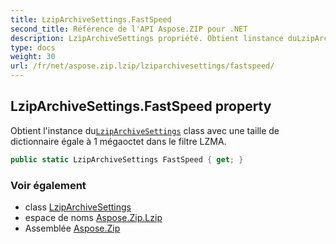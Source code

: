```yaml
---
title: LzipArchiveSettings.FastSpeed
second_title: Référence de l'API Aspose.ZIP pour .NET
description: LzipArchiveSettings propriété. Obtient linstance duLzipArchiveSettings class avec une taille de dictionnaire égale à 1 mégaoctet dans le filtre LZMA.
type: docs
weight: 30
url: /fr/net/aspose.zip.lzip/lziparchivesettings/fastspeed/
---
```

## LzipArchiveSettings.FastSpeed property

Obtient l'instance du[`LzipArchiveSettings`](../) class avec une taille de dictionnaire égale à 1 mégaoctet dans le filtre LZMA.

```csharp
public static LzipArchiveSettings FastSpeed { get; }
```

### Voir également

* class [LzipArchiveSettings](../)
* espace de noms [Aspose.Zip.Lzip](../../lziparchivesettings/)
* Assemblée [Aspose.Zip](../../../)



